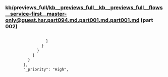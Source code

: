### kb/previews_full/kb__previews_full__kb__previews_full__flows__service-first__master-only@guest.har.part094.md.part001.md.part001.md (part 002)

```md

                  }
                }
              }
            }
          }
        },
        "_priority": "High",
   
```

```
